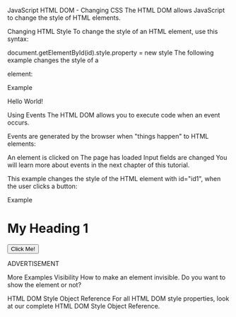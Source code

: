 JavaScript HTML DOM - Changing CSS
The HTML DOM allows JavaScript to change the style of HTML elements.

Changing HTML Style
To change the style of an HTML element, use this syntax:

document.getElementById(id).style.property = new style
The following example changes the style of a <p> element:

Example
<html>
<body>

<p id="p2">Hello World!</p>

<script>
document.getElementById("p2").style.color = "blue";
</script>

</body>
</html>
Using Events
The HTML DOM allows you to execute code when an event occurs.

Events are generated by the browser when "things happen" to HTML elements:

An element is clicked on
The page has loaded
Input fields are changed
You will learn more about events in the next chapter of this tutorial.

This example changes the style of the HTML element with id="id1", when the user clicks a button:

Example
<!DOCTYPE html>
<html>
<body>

<h1 id="id1">My Heading 1</h1>

<button type="button"
onclick="document.getElementById('id1').style.color = 'red'">
Click Me!</button>

</body>
</html>
ADVERTISEMENT

More Examples
Visibility How to make an element invisible. Do you want to show the element or not?

HTML DOM Style Object Reference
For all HTML DOM style properties, look at our complete HTML DOM Style Object Reference.